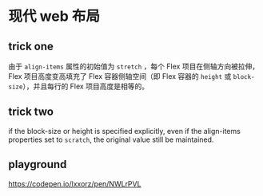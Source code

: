 # 现代 web 布局
## trick one
由于 `align-items` 属性的初始值为 `stretch` ，每个 Flex 项目在侧轴方向被拉伸，Flex 项目高度变高填充了 Flex 容器侧轴空间（即 Flex 容器的 `height` 或 `block-size`），并且每行的 Flex 项目高度是相等的。


## trick two
if the block-size or height is specified explicitly, even if the align-items properties set to `scratch`, the original value still be maintained.






## playground

https://codepen.io/lxxorz/pen/NWLrPVL